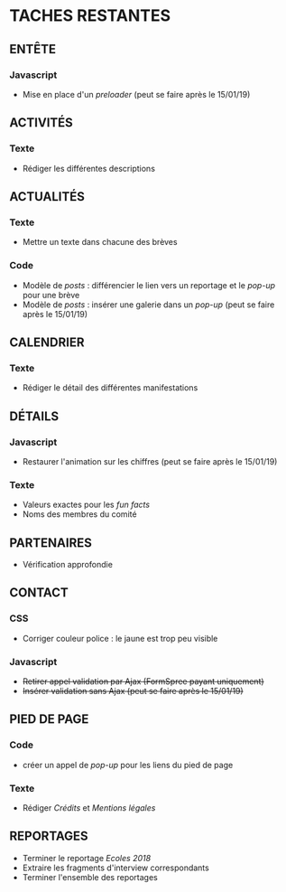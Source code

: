 # TACHES RESTANTES
## ENTÊTE
### Javascript
* Mise en place d'un *preloader* (peut se faire après le 15/01/19)
## ACTIVITÉS
### Texte
* Rédiger les différentes descriptions
## ACTUALITÉS
### Texte
* Mettre un texte dans chacune des brèves
### Code
* Modèle de *posts*  : différencier le lien vers un reportage et le *pop-up* pour une brève
* Modèle de *posts* : insérer une galerie dans un *pop-up* (peut se faire après le 15/01/19)
## CALENDRIER
### Texte 
* Rédiger le détail des différentes manifestations
## DÉTAILS
### Javascript
* Restaurer l'animation sur les chiffres (peut se faire après le 15/01/19)
### Texte
* Valeurs exactes pour les *fun facts*
* Noms des membres du comité
## PARTENAIRES
* Vérification approfondie
## CONTACT
### CSS
* Corriger couleur police : le jaune est trop peu visible  
### Javascript
* ~~Retirer appel validation par Ajax (FormSpree payant uniquement)~~
* ~~Insérer validation sans Ajax (peut se faire après le 15/01/19)~~
## PIED DE PAGE
### Code
* créer un appel de *pop-up* pour les liens du pied de page
### Texte
* Rédiger *Crédits* et *Mentions légales*
## REPORTAGES
* Terminer le reportage *Ecoles 2018*
* Extraire les fragments d'interview correspondants
* Terminer l'ensemble des reportages 